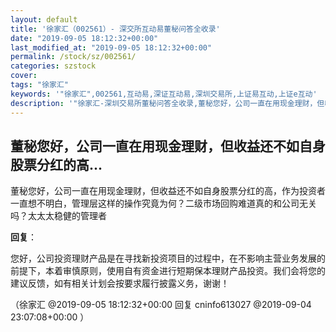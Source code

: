 ```yaml
---
layout: default
title: '徐家汇（002561）- 深交所互动易董秘问答全收录'
date: "2019-09-05 18:12:32+00:00"
last_modified_at: "2019-09-05 18:12:32+00:00"
permalink: /stock/sz/002561/
categories: szstock
cover: 
tags: "徐家汇"
keywords: '"徐家汇",002561,互动易,深证互动易,深圳交易所,上证易互动,上证e互动'
description: '"徐家汇-深圳交易所董秘问答全收录,董秘您好，公司一直在用现金理财，但收益还不如自身股票分红的高，作为投资者一直想不明白，管理层这样的操作究竟为何？二级市场回购难道真的和公司无关吗？太太太稳健的管理者"'
---
```


## 董秘您好，公司一直在用现金理财，但收益还不如自身股票分红的高...

董秘您好，公司一直在用现金理财，但收益还不如自身股票分红的高，作为投资者一直想不明白，管理层这样的操作究竟为何？二级市场回购难道真的和公司无关吗？太太太稳健的管理者

**回复**：

您好，公司投资理财产品是在寻找新投资项目的过程中，在不影响主营业务发展的前提下，本着审慎原则，使用自有资金进行短期保本理财产品投资。我们会将您的建议反馈，如有相关计划会按要求履行披露义务，谢谢！ 

（徐家汇  @2019-09-05 18:12:32+00:00 回复 cninfo613027  @2019-09-04 23:07:08+00:00 ）

